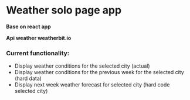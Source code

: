 # Weather solo page app

**Base on react app** 

**Api weather weatherbit.io**

### Сurrent functionality:
- Display weather conditions for the selected city (actual)
- Display weather conditions for the previous week for the selected city (hard data)
- Display next week weather forecast for selected city (hard code selected city)


